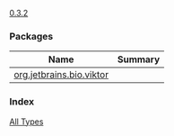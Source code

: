 [0.3.2](.)

### Packages

| Name | Summary |
|---|---|
| [org.jetbrains.bio.viktor](org.jetbrains.bio.viktor/index.md) |  |

### Index

[All Types](alltypes/index.md)